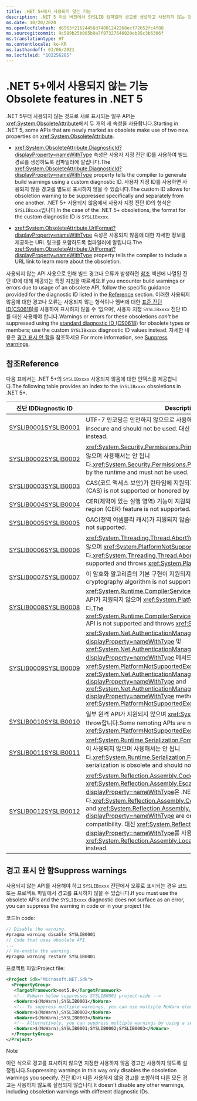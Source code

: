 ```yaml
---
title: .NET 5+에서 사용되지 않는 기능
description: .NET 5 이상 버전에서 SYSLIB 컴파일러 경고를 생성하고 사용되지 않는 것으로 표시되는 API에 관해 알아봅니다.
ms.date: 10/20/2020
ms.openlocfilehash: d6563f21624456d74801242268ecf72652fc4f88
ms.sourcegitcommit: 9c589b25b005b9a7f87327646020eb85c3b6306f
ms.translationtype: HT
ms.contentlocale: ko-KR
ms.lasthandoff: 03/06/2021
ms.locfileid: "102256285"
---
```

# <a name="obsolete-features-in-net-5"></a><span data-ttu-id="375ee-103">.NET 5+에서 사용되지 않는 기능</span><span class="sxs-lookup"><span data-stu-id="375ee-103">Obsolete features in .NET 5</span></span>

<span data-ttu-id="375ee-104">.NET 5부터 사용되지 않는 것으로 새로 표시되는 일부 API는 <xref:System.ObsoleteAttribute>에서 두 개의 새 속성을 사용합니다.</span><span class="sxs-lookup"><span data-stu-id="375ee-104">Starting in .NET 5, some APIs that are newly marked as obsolete make use of two new properties on <xref:System.ObsoleteAttribute>.</span></span>

- <span data-ttu-id="375ee-105"><xref:System.ObsoleteAttribute.DiagnosticId?displayProperty=nameWithType> 속성은 사용자 지정 진단 ID를 사용하여 빌드 경로를 생성하도록 컴파일러에 알립니다.</span><span class="sxs-lookup"><span data-stu-id="375ee-105">The <xref:System.ObsoleteAttribute.DiagnosticId?displayProperty=nameWithType> property tells the compiler to generate build warnings using a custom diagnostic ID.</span></span> <span data-ttu-id="375ee-106">사용자 지정 ID를 사용하면 사용되지 않음 경고를 별도로 표시하지 않을 수 있습니다.</span><span class="sxs-lookup"><span data-stu-id="375ee-106">The custom ID allows for obsoletion warning to be suppressed specifically and separately from one another.</span></span> <span data-ttu-id="375ee-107">.NET 5+ 사용되지 않음에서 사용자 지정 진단 ID의 형식은 `SYSLIBxxxx`입니다.</span><span class="sxs-lookup"><span data-stu-id="375ee-107">In the case of the .NET 5+ obsoletions, the format for the custom diagnostic ID is `SYSLIBxxxx`.</span></span>

- <span data-ttu-id="375ee-108"><xref:System.ObsoleteAttribute.UrlFormat?displayProperty=nameWithType> 속성은 사용되지 않음에 대한 자세한 정보를 제공하는 URL 링크를 포함하도록 컴파일러에 알립니다.</span><span class="sxs-lookup"><span data-stu-id="375ee-108">The <xref:System.ObsoleteAttribute.UrlFormat?displayProperty=nameWithType> property tells the compiler to include a URL link to learn more about the obsoletion.</span></span>

<span data-ttu-id="375ee-109">사용되지 않는 API 사용으로 인해 빌드 경고나 오류가 발생하면 [참조](#reference) 섹션에 나열된 진단 ID에 대해 제공되는 특정 지침을 따르세요.</span><span class="sxs-lookup"><span data-stu-id="375ee-109">If you encounter build warnings or errors due to usage of an obsolete API, follow the specific guidance provided for the diagnostic ID listed in the [Reference](#reference) section.</span></span> <span data-ttu-id="375ee-110">이러한 사용되지 않음에 대한 경고나 오류는 사용되지 않는 형식이나 멤버에 대한 [표준 진단 ID(CS0618)](../../csharp/language-reference/compiler-messages/cs0618.md)를 사용하여 표시하지 않을 수 ‘없으며’, 사용자 지정 `SYSLIBxxxx` 진단 ID를 대신 사용해야 합니다.</span><span class="sxs-lookup"><span data-stu-id="375ee-110">Warnings or errors for these obsoletions *can't* be suppressed using the [standard diagnostic ID (CS0618)](../../csharp/language-reference/compiler-messages/cs0618.md) for obsolete types or members; use the custom `SYSLIBxxxx` diagnostic ID values instead.</span></span> <span data-ttu-id="375ee-111">자세한 내용은 [경고 표시 안 함](#suppress-warnings)을 참조하세요.</span><span class="sxs-lookup"><span data-stu-id="375ee-111">For more information, see [Suppress warnings](#suppress-warnings).</span></span>

## <a name="reference"></a><span data-ttu-id="375ee-112">참조</span><span class="sxs-lookup"><span data-stu-id="375ee-112">Reference</span></span>

<span data-ttu-id="375ee-113">다음 표에서는 .NET 5+의 `SYSLIBxxxx` 사용되지 않음에 대한 인덱스를 제공합니다.</span><span class="sxs-lookup"><span data-stu-id="375ee-113">The following table provides an index to the `SYSLIBxxxx` obsoletions in .NET 5+.</span></span>

| <span data-ttu-id="375ee-114">진단 ID</span><span class="sxs-lookup"><span data-stu-id="375ee-114">Diagnostic ID</span></span> | <span data-ttu-id="375ee-115">Description</span><span class="sxs-lookup"><span data-stu-id="375ee-115">Description</span></span> |
| - | - |
| [<span data-ttu-id="375ee-116">SYSLIB0001</span><span class="sxs-lookup"><span data-stu-id="375ee-116">SYSLIB0001</span></span>](syslib-warnings/syslib0001.md) | <span data-ttu-id="375ee-117">UTF-7 인코딩은 안전하지 않으므로 사용해서는 안 됩니다.</span><span class="sxs-lookup"><span data-stu-id="375ee-117">The UTF-7 encoding is insecure and should not be used.</span></span> <span data-ttu-id="375ee-118">대신 UTF-8을 사용하세요.</span><span class="sxs-lookup"><span data-stu-id="375ee-118">Consider using UTF-8 instead.</span></span> |
| [<span data-ttu-id="375ee-119">SYSLIB0002</span><span class="sxs-lookup"><span data-stu-id="375ee-119">SYSLIB0002</span></span>](syslib-warnings/syslib0002.md) | <span data-ttu-id="375ee-120"><xref:System.Security.Permissions.PrincipalPermissionAttribute>는 런타임에 적용되지 않으며 사용해서는 안 됩니다.</span><span class="sxs-lookup"><span data-stu-id="375ee-120"><xref:System.Security.Permissions.PrincipalPermissionAttribute> is not honored by the runtime and must not be used.</span></span> |
| [<span data-ttu-id="375ee-121">SYSLIB0003</span><span class="sxs-lookup"><span data-stu-id="375ee-121">SYSLIB0003</span></span>](syslib-warnings/syslib0003.md) | <span data-ttu-id="375ee-122">CAS(코드 액세스 보안)가 런타임에 지원되거나 적용되지 않습니다.</span><span class="sxs-lookup"><span data-stu-id="375ee-122">Code access security (CAS) is not supported or honored by the runtime.</span></span> |
| [<span data-ttu-id="375ee-123">SYSLIB0004</span><span class="sxs-lookup"><span data-stu-id="375ee-123">SYSLIB0004</span></span>](syslib-warnings/syslib0004.md) | <span data-ttu-id="375ee-124">CER(제약이 있는 실행 영역) 기능이 지원되지 않습니다.</span><span class="sxs-lookup"><span data-stu-id="375ee-124">The constrained execution region (CER) feature is not supported.</span></span> |
| [<span data-ttu-id="375ee-125">SYSLIB0005</span><span class="sxs-lookup"><span data-stu-id="375ee-125">SYSLIB0005</span></span>](syslib-warnings/syslib0005.md) | <span data-ttu-id="375ee-126">GAC(전역 어셈블리 캐시)가 지원되지 않습니다.</span><span class="sxs-lookup"><span data-stu-id="375ee-126">The global assembly cache (GAC) is not supported.</span></span> |
| [<span data-ttu-id="375ee-127">SYSLIB0006</span><span class="sxs-lookup"><span data-stu-id="375ee-127">SYSLIB0006</span></span>](syslib-warnings/syslib0006.md) | <span data-ttu-id="375ee-128"><xref:System.Threading.Thread.Abort?displayProperty=nameWithType>이 지원되지 않으며 <xref:System.PlatformNotSupportedException>을 throw합니다.</span><span class="sxs-lookup"><span data-stu-id="375ee-128"><xref:System.Threading.Thread.Abort?displayProperty=nameWithType> is not supported and throws <xref:System.PlatformNotSupportedException>.</span></span> |
| [<span data-ttu-id="375ee-129">SYSLIB0007</span><span class="sxs-lookup"><span data-stu-id="375ee-129">SYSLIB0007</span></span>](syslib-warnings/syslib0007.md) | <span data-ttu-id="375ee-130">이 암호화 알고리즘의 기본 구현이 지원되지 않습니다.</span><span class="sxs-lookup"><span data-stu-id="375ee-130">The default implementation of this cryptography algorithm is not supported.</span></span> |
| [<span data-ttu-id="375ee-131">SYSLIB0008</span><span class="sxs-lookup"><span data-stu-id="375ee-131">SYSLIB0008</span></span>](syslib-warnings/syslib0008.md) | <span data-ttu-id="375ee-132"><xref:System.Runtime.CompilerServices.DebugInfoGenerator.CreatePdbGenerator> API가 지원되지 않으며 <xref:System.PlatformNotSupportedException>을 throw합니다.</span><span class="sxs-lookup"><span data-stu-id="375ee-132">The <xref:System.Runtime.CompilerServices.DebugInfoGenerator.CreatePdbGenerator> API is not supported and throws <xref:System.PlatformNotSupportedException>.</span></span> |
| [<span data-ttu-id="375ee-133">SYSLIB0009</span><span class="sxs-lookup"><span data-stu-id="375ee-133">SYSLIB0009</span></span>](syslib-warnings/syslib0009.md) | <span data-ttu-id="375ee-134"><xref:System.Net.AuthenticationManager.Authenticate%2A?displayProperty=nameWithType> 및 <xref:System.Net.AuthenticationManager.PreAuthenticate%2A?displayProperty=nameWithType> 메서드가 지원되지 않으며 <xref:System.PlatformNotSupportedException>을 throw합니다.</span><span class="sxs-lookup"><span data-stu-id="375ee-134">The <xref:System.Net.AuthenticationManager.Authenticate%2A?displayProperty=nameWithType> and <xref:System.Net.AuthenticationManager.PreAuthenticate%2A?displayProperty=nameWithType> methods are not supported and throw <xref:System.PlatformNotSupportedException>.</span></span> |
| [<span data-ttu-id="375ee-135">SYSLIB0010</span><span class="sxs-lookup"><span data-stu-id="375ee-135">SYSLIB0010</span></span>](syslib-warnings/syslib0010.md) | <span data-ttu-id="375ee-136">일부 원격 API가 지원되지 않으며 <xref:System.PlatformNotSupportedException>을 throw합니다.</span><span class="sxs-lookup"><span data-stu-id="375ee-136">Some remoting APIs are not supported and throw <xref:System.PlatformNotSupportedException>.</span></span> |
| [<span data-ttu-id="375ee-137">SYSLIB0011</span><span class="sxs-lookup"><span data-stu-id="375ee-137">SYSLIB0011</span></span>](syslib-warnings/syslib0011.md) | <span data-ttu-id="375ee-138"><xref:System.Runtime.Serialization.Formatters.Binary.BinaryFormatter> serialization이 사용되지 않으며 사용해서는 안 됩니다.</span><span class="sxs-lookup"><span data-stu-id="375ee-138"><xref:System.Runtime.Serialization.Formatters.Binary.BinaryFormatter> serialization is obsolete and should not be used.</span></span> |
| [<span data-ttu-id="375ee-139">SYSLIB0012</span><span class="sxs-lookup"><span data-stu-id="375ee-139">SYSLIB0012</span></span>](syslib-warnings/syslib0012.md) | <span data-ttu-id="375ee-140"><xref:System.Reflection.Assembly.CodeBase?displayProperty=nameWithType> 및 <xref:System.Reflection.Assembly.EscapedCodeBase?displayProperty=nameWithType>은 .NET Framework 호환성을 위해서만 포함됩니다.</span><span class="sxs-lookup"><span data-stu-id="375ee-140"><xref:System.Reflection.Assembly.CodeBase?displayProperty=nameWithType> and <xref:System.Reflection.Assembly.EscapedCodeBase?displayProperty=nameWithType> are only included for .NET Framework compatibility.</span></span> <span data-ttu-id="375ee-141">대신 <xref:System.Reflection.Assembly.Location?displayProperty=nameWithType>를 사용하세요.</span><span class="sxs-lookup"><span data-stu-id="375ee-141">Use <xref:System.Reflection.Assembly.Location?displayProperty=nameWithType> instead.</span></span> |

## <a name="suppress-warnings"></a><span data-ttu-id="375ee-142">경고 표시 안 함</span><span class="sxs-lookup"><span data-stu-id="375ee-142">Suppress warnings</span></span>

<span data-ttu-id="375ee-143">사용되지 않는 API를 사용해야 하고 `SYSLIBxxxx` 진단에서 오류로 표시되는 경우 코드 또는 프로젝트 파일에서 경고를 표시하지 않을 수 있습니다.</span><span class="sxs-lookup"><span data-stu-id="375ee-143">If you must use the obsolete APIs and the `SYSLIBxxxx` diagnostic does not surface as an error, you can suppress the warning in code or in your project file.</span></span>

<span data-ttu-id="375ee-144">코드</span><span class="sxs-lookup"><span data-stu-id="375ee-144">In code:</span></span>

```csharp
// Disable the warning.
#pragma warning disable SYSLIB0001
// Code that uses obsolete API.
...
// Re-enable the warning.
#pragma warning restore SYSLIB0001
```

<span data-ttu-id="375ee-145">프로젝트 파일:</span><span class="sxs-lookup"><span data-stu-id="375ee-145">Project file:</span></span>

```xml
<Project Sdk="Microsoft.NET.Sdk">
  <PropertyGroup>
   <TargetFramework>net5.0</TargetFramework>
   <!-- NoWarn below suppresses SYSLIB0001 project-wide -->
   <NoWarn>$(NoWarn);SYSLIB0001</NoWarn>
   <!-- To suppress multiple warnings, you can use multiple NoWarn elements -->
   <NoWarn>$(NoWarn);SYSLIB0002</NoWarn>
   <NoWarn>$(NoWarn);SYSLIB0003</NoWarn>
   <!-- Alternatively, you can suppress multiple warnings by using a semicolon-delimited list -->
   <NoWarn>$(NoWarn);SYSLIB0001;SYSLIB0002;SYSLIB0003</NoWarn>
  </PropertyGroup>
</Project>
```

> [!NOTE]
> <span data-ttu-id="375ee-146">이런 식으로 경고를 표시하지 않으면 지정한 사용하지 않음 경고만 사용하지 않도록 설정됩니다.</span><span class="sxs-lookup"><span data-stu-id="375ee-146">Suppressing warnings in this way only disables the obsoletion warnings you specify.</span></span> <span data-ttu-id="375ee-147">진단 ID가 다른 사용하지 않음 경고를 포함하여 다른 모든 경고는 사용하지 않도록 설정되지 않습니다.</span><span class="sxs-lookup"><span data-stu-id="375ee-147">It doesn't disable any other warnings, including obsoletion warnings with different diagnostic IDs.</span></span>
